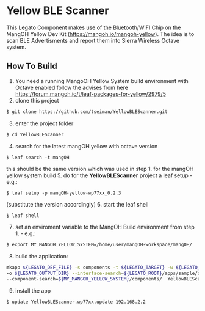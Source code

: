 # Yellow BLE Scanner
This Legato Component makes use of the Bluetooth/WIFI Chip on the MangOH Yellow Dev Kit (https://mangoh.io/mangoh-yellow). 
The idea is to scan BLE Advertisments and report them into Sierra Wireless Octave system.

## How To Build
1. You need a running MangoOH Yellow System build environment with Octave enabled follow the advises from here https://forum.mangoh.io/t/leaf-packages-for-yellow/2979/5
2. clone this project 
```bash
$ git clone https://github.com/tseiman/YellowBLEScanner.git
```
3. enter the project folder 
```bash
$ cd YellowBLEScanner
```
4. search for the latest mangOH yellow with octave version 
```bashe 
$ leaf search -t mangOH
``` 
this should be the same version which was used in step 1. for the mangOH yellow system build
5. do for the **YellowBLEScanner** project a leaf setup - e.g.: 
```bashe
$ leaf setup -p mangOH-yellow-wp77xx_0.2.3
``` 
(substitute the version accordingly)
6. start the leaf shell 
```bash
$ leaf shell
```
7. set an enviroment variable to the MangOH Build environment from step 1. - e.g.: 
```bash
$ export MY_MANGOH_YELLOW_SYSTEM=/home/user/mangOH-workspace/mangOH/
```
8. build the application: 
```bash
mkapp ${LEGATO_DEF_FILE} -s components -t ${LEGATO_TARGET} -w ${LEGATO_OBJECT_DIR} \
-o ${LEGATO_OUTPUT_DIR} --interface-search=${LEGATO_ROOT}/apps/sample/dataHub \
--component-search=${MY_MANGOH_YELLOW_SYSTEM}/components/  YellowBLEScanner.adef
```
9. install the app 
```bash
$ update YellowBLEScanner.wp77xx.update 192.168.2.2
```
